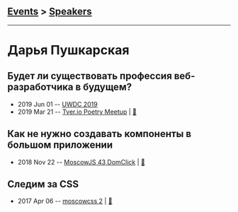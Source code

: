 ## [Events](../README.md) > [Speakers](../speakers.md)
---

# Дарья Пушкарская

## Будет ли существовать профессия веб-разработчика в будущем?
- 2019 Jun 01 -- [UWDC 2019](https://youtu.be/0Ol1XHk3vsA)    
- 2019 Mar 21 -- [Tver.io Poetry Meetup](https://youtu.be/1xerBSAwMEI)  | [:notebook:](http://tver.io/meetup/2019/03-poetry/slides/2019-tver-io-poetry-pushkarskaya.pdf)  
## Как не нужно создавать компоненты в большом приложении
- 2018 Nov 22 -- [MoscowJS 43 DomClick](https://youtu.be/vhHrHdtv7Po?t=2162)  | [:notebook:](https://cloud.mail.ru/public/JzW6/2uwWPHurY)  
## Следим за CSS
- 2017 Apr 06 -- [moscowcss 2](https://www.youtube.com/watch?v=67ZnhTpsH-Y)  | [:notebook:](http://slides.com/d_pushkarskaya/css#/)  
